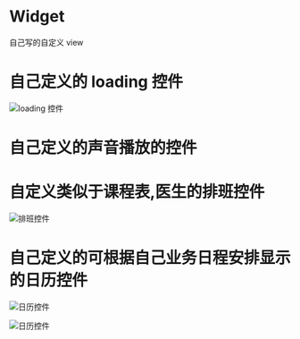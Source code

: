 # Widget
自己写的自定义 view

# 自己定义的 loading 控件
![loading 控件](https://github.com/wuyalun198612/Widget/blob/master/picture/loading.gif "loading 控件")

# 自己定义的声音播放的控件

# 自定义类似于课程表,医生的排班控件
![排班控件](https://github.com/wuyalun198612/Widget/blob/master/picture/schedule.png "排班控件")

# 自己定义的可根据自己业务日程安排显示的日历控件

![日历控件](https://github.com/wuyalun198612/Widget/blob/master/picture/calender.png "日历控件")

![日历控件](https://github.com/wuyalun198612/Widget/blob/master/picture/calender.gif "日历控件")

